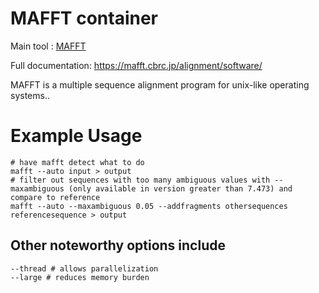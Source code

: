 # MAFFT container

Main tool : [MAFFT](https://mafft.cbrc.jp/alignment/software/)

Full documentation: https://mafft.cbrc.jp/alignment/software/

MAFFT is a multiple sequence alignment program for unix-like operating systems..

# Example Usage

```
# have mafft detect what to do
mafft --auto input > output
# filter out sequences with too many ambiguous values with --maxambiguous (only available in version greater than 7.473) and compare to reference
mafft --auto --maxambiguous 0.05 --addfragments othersequences referencesequence > output
```

## Other noteworthy options include
```
--thread # allows parallelization
--large # reduces memory burden
```

